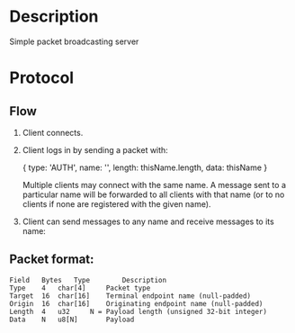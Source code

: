 # Description

Simple packet broadcasting server

# Protocol

## Flow

1. Client connects.

2. Client logs in by sending a packet with:

	{ type: 'AUTH', name: '', length: thisName.length, data: thisName }

   Multiple clients may connect with the same name.  A message sent to a particular name will be forwarded to all clients with that name (or to no clients if none are registered with the given name).

3. Client can send messages to any name and receive messages to its name:

## Packet format:

	Field	Bytes	Type		Description
	Type	4	char[4]		Packet type
	Target	16	char[16]	Terminal endpoint name (null-padded)
	Origin	16	char[16]	Originating endpoint name (null-padded)
	Length	4	u32		N = Payload length (unsigned 32-bit integer)
	Data	N	u8[N]		Payload
